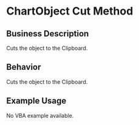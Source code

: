 # ChartObject Cut Method

## Business Description
Cuts the object to the Clipboard.

## Behavior
Cuts the object to the Clipboard.

## Example Usage
No VBA example available.